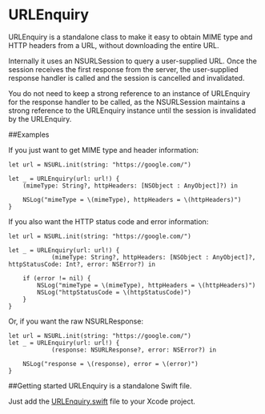 # URLEnquiry

URLEnquiry is a standalone class to make it easy to obtain MIME type and HTTP headers from a URL, without downloading the entire URL.

Internally it uses an NSURLSession to query a user-supplied URL. Once the session receives the first response from the server, the user-supplied response handler is called and the session is cancelled and invalidated.

You do not need to keep a strong reference to an instance of URLEnquiry for the response handler to be called, as the NSURLSession maintains a strong reference to the URLEnquiry instance until the session is invalidated by the URLEnquiry.

##Examples

If you just want to get MIME type and header information:

	let url = NSURL.init(string: "https://google.com/")
	
	let _ = URLEnquiry(url: url!) {
		(mimeType: String?, httpHeaders: [NSObject : AnyObject]?) in
		
		NSLog("mimeType = \(mimeType), httpHeaders = \(httpHeaders)")
	}

If you also want the HTTP status code and error information:

	let url = NSURL.init(string: "https://google.com/")

	let _ = URLEnquiry(url: url!) {
				(mimeType: String?, httpHeaders: [NSObject : AnyObject]?, httpStatusCode: Int?, error: NSError?) in
		
		if (error != nil) {
			NSLog("mimeType = \(mimeType), httpHeaders = \(httpHeaders)")
			NSLog("httpStatusCode = \(httpStatusCode)")
		}	
	}
	
Or, if you want the raw NSURLResponse:

	let url = NSURL.init(string: "https://google.com/")
	let _ = URLEnquiry(url: url!) {
				(response: NSURLResponse?, error: NSError?) in
				
		NSLog("response = \(response), error = \(error)")
	}
	
##Getting started
URLEnquiry is a standalone Swift file. 

Just add the [URLEnquiry.swift](URLEnquiry/URLEnquiry.swift) file to your Xcode project.